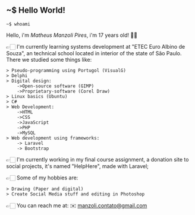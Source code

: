 ## ~$ Hello World! 

    ~$ whoami

 Hello, i'm *Matheus Manzoli Pires*, i'm 17 years old! 👋🏻

👉🏻 I'm currently learning systems development at "ETEC Euro Albino de Souza", an technical school located in interior of the state of São Paulo. There we studied some things like:

    > Pseudo-programming using Portugol (VisualG)
    > Delphi
    > Digital design:
	    ->Open-source software (GIMP)
	    ->Proprietary-software (Corel Draw)
    > Linux basics (Ubuntu)
    > C#
    > Web Development:
	    ->HTML
		->CSS
		->JavaScript
		->PHP
		->MySQL
	> Web development using frameworks:
		-> Laravel
		-> Bootstrap


👉🏻 I'm currently working in my final course assignment, a donation site to social projects, it's named "HelpHere", made with Laravel;

👉🏻 Some of my hobbies are:

    > Drawing (Paper and digital)
    > Create Social Media stuff and editing in Photoshop
    
 👉🏻 You can reach me at: ✉️ manzoli.contato@gmail.com
